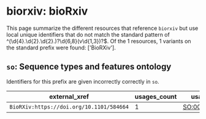 # biorxiv: bioRxiv

This page summarize the different resources that reference `biorxiv`
but use local unique identifiers that do not match the standard pattern of
^(\d{4}\.\d{2}\.\d{2}\.)?\d{6,8}(v\d{1,3})?$. Of the 1 resources,
1 variants on the standard prefix were found: ['BioRXiv'].

## `so`: Sequence types and features ontology

Identifiers for this prefix are given incorrectly correctly in `so`.

| external_xref                            |   usages_count | usages                                          |
|------------------------------------------|----------------|-------------------------------------------------|
| `BioRXiv:https://doi.org/10.1101/584664` |              1 | [SO:0002223](https://bioregistry.io/SO:0002223) |

